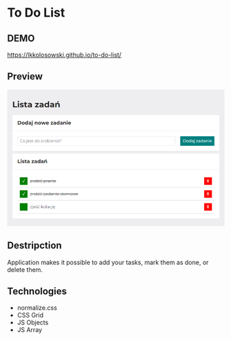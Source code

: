 # To Do List
## DEMO
https://lkkolosowski.github.io/to-do-list/

## Preview
![to do list preview](images/to-do-list-preview.png)

## Destripction
Application makes it possible to add your tasks, mark them as done, or delete them.

## Technologies
- normalize.css
- CSS Grid
- JS Objects
- JS Array